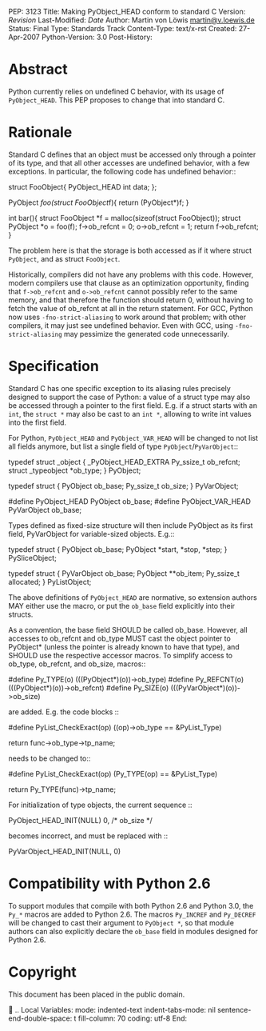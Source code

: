 PEP: 3123 Title: Making PyObject\_HEAD conform to standard C Version:
$Revision$ Last-Modified: $Date$ Author: Martin von Löwis
<martin@v.loewis.de> Status: Final Type: Standards Track Content-Type:
text/x-rst Created: 27-Apr-2007 Python-Version: 3.0 Post-History:

Abstract
========

Python currently relies on undefined C behavior, with its usage of
`PyObject_HEAD`. This PEP proposes to change that into standard C.

Rationale
=========

Standard C defines that an object must be accessed only through a
pointer of its type, and that all other accesses are undefined behavior,
with a few exceptions. In particular, the following code has undefined
behavior::

struct FooObject{ PyObject\_HEAD int data; };

PyObject *foo(struct FooObject*f){ return (PyObject\*)f; }

int bar(){ struct FooObject *f = malloc(sizeof(struct FooObject));
struct PyObject *o = foo(f); f-\>ob\_refcnt = 0; o-\>ob\_refcnt = 1;
return f-\>ob\_refcnt; }

The problem here is that the storage is both accessed as if it where
struct `PyObject`, and as struct `FooObject`.

Historically, compilers did not have any problems with this code.
However, modern compilers use that clause as an optimization
opportunity, finding that `f->ob_refcnt` and `o->ob_refcnt` cannot
possibly refer to the same memory, and that therefore the function
should return 0, without having to fetch the value of ob\_refcnt at all
in the return statement. For GCC, Python now uses `-fno-strict-aliasing`
to work around that problem; with other compilers, it may just see
undefined behavior. Even with GCC, using `-fno-strict-aliasing` may
pessimize the generated code unnecessarily.

Specification
=============

Standard C has one specific exception to its aliasing rules precisely
designed to support the case of Python: a value of a struct type may
also be accessed through a pointer to the first field. E.g. if a struct
starts with an `int`, the `struct *` may also be cast to an `int *`,
allowing to write int values into the first field.

For Python, `PyObject_HEAD` and `PyObject_VAR_HEAD` will be changed to
not list all fields anymore, but list a single field of type
`PyObject`/`PyVarObject`::

typedef struct \_object { \_PyObject\_HEAD\_EXTRA Py\_ssize\_t
ob\_refcnt; struct \_typeobject \*ob\_type; } PyObject;

typedef struct { PyObject ob\_base; Py\_ssize\_t ob\_size; }
PyVarObject;

\#define PyObject\_HEAD PyObject ob\_base; \#define PyObject\_VAR\_HEAD
PyVarObject ob\_base;

Types defined as fixed-size structure will then include PyObject as its
first field, PyVarObject for variable-sized objects. E.g.::

typedef struct { PyObject ob\_base; PyObject *start, *stop, \*step; }
PySliceObject;

typedef struct { PyVarObject ob\_base; PyObject \*\*ob\_item;
Py\_ssize\_t allocated; } PyListObject;

The above definitions of `PyObject_HEAD` are normative, so extension
authors MAY either use the macro, or put the `ob_base` field explicitly
into their structs.

As a convention, the base field SHOULD be called ob\_base. However, all
accesses to ob\_refcnt and ob\_type MUST cast the object pointer to
PyObject\* (unless the pointer is already known to have that type), and
SHOULD use the respective accessor macros. To simplify access to
ob\_type, ob\_refcnt, and ob\_size, macros::

\#define Py\_TYPE(o) (((PyObject*)(o))-\>ob\_type) \#define
Py\_REFCNT(o) (((PyObject*)(o))-\>ob\_refcnt) \#define Py\_SIZE(o)
(((PyVarObject\*)(o))-\>ob\_size)

are added. E.g. the code blocks ::

\#define PyList\_CheckExact(op) ((op)-\>ob\_type == &PyList\_Type)

return func-\>ob\_type-\>tp\_name;

needs to be changed to::

\#define PyList\_CheckExact(op) (Py\_TYPE(op) == &PyList\_Type)

return Py\_TYPE(func)-\>tp\_name;

For initialization of type objects, the current sequence ::

PyObject\_HEAD\_INIT(NULL) 0, /\* ob\_size \*/

becomes incorrect, and must be replaced with ::

PyVarObject\_HEAD\_INIT(NULL, 0)

Compatibility with Python 2.6
=============================

To support modules that compile with both Python 2.6 and Python 3.0, the
`Py_*` macros are added to Python 2.6. The macros `Py_INCREF` and
`Py_DECREF` will be changed to cast their argument to `PyObject *`, so
that module authors can also explicitly declare the `ob_base` field in
modules designed for Python 2.6.

Copyright
=========

This document has been placed in the public domain.

 .. Local Variables: mode: indented-text indent-tabs-mode: nil
sentence-end-double-space: t fill-column: 70 coding: utf-8 End:
